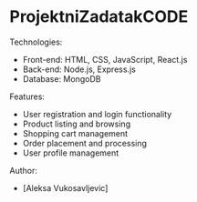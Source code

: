 # ProjektniZadatakCODE

Technologies:
- Front-end: HTML, CSS, JavaScript, React.js
- Back-end: Node.js, Express.js
- Database: MongoDB

Features:
- User registration and login functionality
- Product listing and browsing
- Shopping cart management
- Order placement and processing
- User profile management

Author:
- [Aleksa Vukosavljevic]
